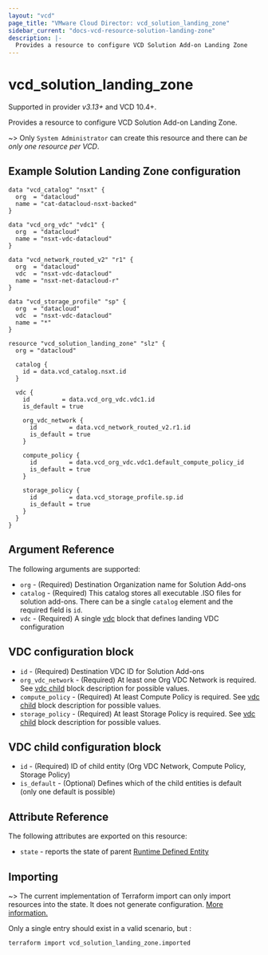 ```yaml
---
layout: "vcd"
page_title: "VMware Cloud Director: vcd_solution_landing_zone"
sidebar_current: "docs-vcd-resource-solution-landing-zone"
description: |-
  Provides a resource to configure VCD Solution Add-on Landing Zone
---
```


# vcd\_solution\_landing\_zone

Supported in provider *v3.13+* and VCD 10.4+.

Provides a resource to configure VCD Solution Add-on Landing Zone.

~> Only `System Administrator` can create this resource and there can *be only one resource per VCD*.

## Example Solution Landing Zone configuration

```hcl
data "vcd_catalog" "nsxt" {
  org  = "datacloud"
  name = "cat-datacloud-nsxt-backed"
}

data "vcd_org_vdc" "vdc1" {
  org  = "datacloud"
  name = "nsxt-vdc-datacloud"
}

data "vcd_network_routed_v2" "r1" {
  org  = "datacloud"
  vdc  = "nsxt-vdc-datacloud"
  name = "nsxt-net-datacloud-r"
}

data "vcd_storage_profile" "sp" {
  org  = "datacloud"
  vdc  = "nsxt-vdc-datacloud"
  name = "*"
}

resource "vcd_solution_landing_zone" "slz" {
  org = "datacloud"

  catalog {
    id = data.vcd_catalog.nsxt.id
  }

  vdc {
    id         = data.vcd_org_vdc.vdc1.id
    is_default = true

    org_vdc_network {
      id         = data.vcd_network_routed_v2.r1.id
      is_default = true
    }

    compute_policy {
      id         = data.vcd_org_vdc.vdc1.default_compute_policy_id
      is_default = true
    }

    storage_policy {
      id         = data.vcd_storage_profile.sp.id
      is_default = true
    }
  }
}
```

## Argument Reference

The following arguments are supported:

* `org` - (Required) Destination Organization name for Solution Add-ons
* `catalog` - (Required) This catalog stores all executable .ISO files for solution add-ons. There
  can be a single `catalog` element and the required field is `id`.
* `vdc` - (Required)  A single [vdc](#vdc) block that defines landing VDC configuration

<a id="vdc"></a>
## VDC configuration block

* `id` - (Required) Destination VDC ID for Solution Add-ons
* `org_vdc_network` - (Required) At least one Org VDC Network is required. See [vdc
  child](#vdc-child) block description for possible values.
* `compute_policy` - (Required) At least Compute Policy is required. See [vdc child](#vdc-child)
  block description for possible values.
* `storage_policy` - (Required) At least Storage Policy is required. See [vdc child](#vdc-child)
  block description for possible values.


<a id="vdc-child"></a>
## VDC child configuration block

* `id` - (Required) ID of child entity (Org VDC Network, Compute Policy, Storage Policy)
* `is_default` - (Optional) Defines which of the child entities is default (only one default is
  possible)

## Attribute Reference

The following attributes are exported on this resource:

* `state` - reports the state of parent [Runtime Defined
  Entity](/providers/vmware/vcd/latest/docs/resources/rde)

## Importing

~> The current implementation of Terraform import can only import resources into the state.
It does not generate configuration. [More information.](https://www.terraform.io/docs/import/)

Only a single entry should exist in a valid scenario, but :

[docs-import]: https://www.terraform.io/docs/import/

```
terraform import vcd_solution_landing_zone.imported
```
